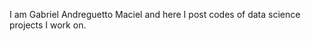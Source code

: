  I am Gabriel Andreguetto Maciel and here I post codes of data science projects I work on.

<!---
gandreguetto/gandreguetto is a ✨ special ✨ repository because its `README.md` (this file) appears on your GitHub profile.
You can click the Preview link to take a look at your changes.
--->
